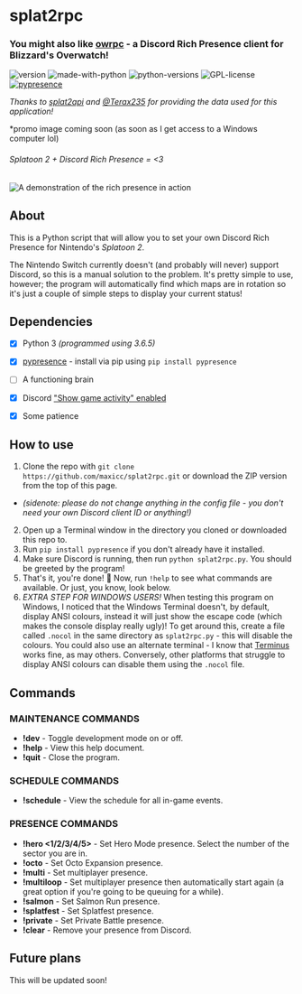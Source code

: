 # splat2rpc

### You might also like [owrpc](https://git.io/owrpc) - a Discord Rich Presence client for Blizzard's Overwatch!

![version](https://img.shields.io/badge/version-1.0.4-yellow.svg)
![made-with-python](https://img.shields.io/badge/Made%20with-Python-informational.svg)
![python-versions](https://img.shields.io/badge/python-3.5%20|%203.6%20|%203.7-critical.svg)
![GPL-license](https://img.shields.io/badge/license-GPLv3-green.svg)
[![pypresence](https://img.shields.io/badge/using-pypresence-00bb88.svg?logo=discord&logoWidth=20)](https://github.com/qwertyquerty/pypresence)

*Thanks to [splat2api](https://github.com/splat2api/api) and [@Terax235](https://github.com/Terax235) for providing the data used for this application!*

*promo image coming soon (as soon as I get access to a Windows computer lol)

###### Splatoon 2 + Discord Rich Presence = <3

![A demonstration of the rich presence in action](https://f.maxic.me/Screen-Shot-2019-06-11-23-59-37.31.png)

## About

This is a Python script that will allow you to set your own Discord Rich Presence for Nintendo's *Splatoon 2*.

The Nintendo Switch currently doesn't (and probably will never) support Discord, so this is a manual solution to the problem. It's pretty simple to use, however; the program will automatically find which maps are in rotation so it's just a couple of simple steps to display your current status!

## Dependencies

- [x] Python 3 *(programmed using 3.6.5)*

- [x] [pypresence](https://github.com/qwertyquerty/pypresence) - install via pip using `pip install pypresence`

- [ ] A functioning brain

- [x] Discord ["Show game activity" enabled](https://i.imgur.com/VBAU5Cg.png)

- [x] Some patience

## How to use

1. Clone the repo with `git clone https://github.com/maxicc/splat2rpc.git` or download the ZIP version from the top of this page.
* *(sidenote: please do not change anything in the config file - you don't need your own Discord client ID or anything!)*
2. Open up a Terminal window in the directory you cloned or downloaded this repo to.
3. Run `pip install pypresence` if you don't already have it installed.
4. Make sure Discord is running, then run `python splat2rpc.py`. You should be greeted by the program!
5. That's it, you're done! 🎉 Now, run `!help` to see what commands are available. Or just, you know, look below.
6. *EXTRA STEP FOR WINDOWS USERS!* When testing this program on Windows, I noticed that the Windows Terminal doesn't, by default, display ANSI colours, instead it will just show the escape code (which makes the console display really ugly)! To get around this, create a file called `.nocol` in the same directory as `splat2rpc.py` - this will disable the colours. You could also use an alternate terminal - I know that [Terminus](https://eugeny.github.io/terminus/) works fine, as may others. Conversely, other platforms that struggle to display ANSI colours can disable them using the `.nocol` file.

## Commands
### MAINTENANCE COMMANDS
* **!dev** - Toggle development mode on or off.
* **!help** - View this help document.
* **!quit** - Close the program.

### SCHEDULE COMMANDS
* **!schedule** - View the schedule for all in-game events.

### PRESENCE COMMANDS
* **!hero <1/2/3/4/5>** - Set Hero Mode presence. Select the number of the sector you are in.
* **!octo** - Set Octo Expansion presence.
* **!multi** - Set multiplayer presence.
* **!multiloop** - Set multiplayer presence then automatically start again (a great option if you're going to be queuing for a while).
* **!salmon** - Set Salmon Run presence.
* **!splatfest** - Set Splatfest presence.
* **!private** - Set Private Battle presence.
* **!clear** - Remove your presence from Discord.

## Future plans

This will be updated soon!
